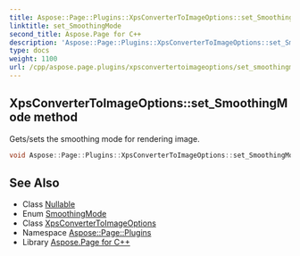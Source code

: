 ```yaml
---
title: Aspose::Page::Plugins::XpsConverterToImageOptions::set_SmoothingMode method
linktitle: set_SmoothingMode
second_title: Aspose.Page for C++
description: 'Aspose::Page::Plugins::XpsConverterToImageOptions::set_SmoothingMode method. Gets/sets the smoothing mode for rendering image in C++.'
type: docs
weight: 1100
url: /cpp/aspose.page.plugins/xpsconvertertoimageoptions/set_smoothingmode/
---
```

## XpsConverterToImageOptions::set_SmoothingMode method


Gets/sets the smoothing mode for rendering image.

```cpp
void Aspose::Page::Plugins::XpsConverterToImageOptions::set_SmoothingMode(System::Nullable<System::Drawing::Drawing2D::SmoothingMode> value)
```

## See Also

* Class [Nullable](../../../system/nullable/)
* Enum [SmoothingMode](../../../system.drawing.drawing2d/smoothingmode/)
* Class [XpsConverterToImageOptions](../)
* Namespace [Aspose::Page::Plugins](../../)
* Library [Aspose.Page for C++](../../../)
